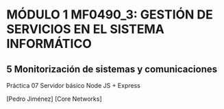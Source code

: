 # MÓDULO 1 MF0490_3: GESTIÓN DE SERVICIOS EN EL SISTEMA INFORMÁTICO

## 5 Monitorización de sistemas y comunicaciones

Práctica 07 Servidor básico Node JS + Express

[Pedro Jiménez]
[Core Networks]